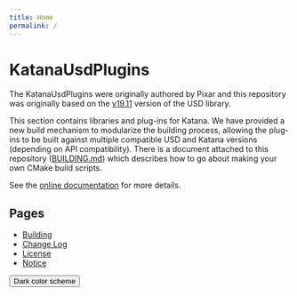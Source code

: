 ```yaml
---
title: Home
permalink: /
---
```


# KatanaUsdPlugins

The KatanaUsdPlugins were originally authored by Pixar and this repository was
originally based on the [v19.11] version of the USD library.

This section contains libraries and plug-ins for Katana. We have provided a new
build mechanism to modularize the building process, allowing the plug-ins to be
built against multiple compatible USD and Katana versions (depending on API
compatibility). There is a document attached to this repository
([BUILDING.md][Building]) which describes how to go about making
your own CMake build scripts.

See the [online documentation](http://openusd.org/docs/Katana-USD-Plugins.html)
for more details.


## Pages

- [Building]
- [Change Log](CHANGELOG.md)
- [License](LICENSE.txt)
- [Notice](NOTICE.txt)


<button class="btn js-toggle-dark-mode">Dark color scheme</button>

<script>
const toggleDarkMode = document.querySelector('.js-toggle-dark-mode');

jtd.addEvent(toggleDarkMode, 'click', function(){
  if (jtd.getTheme() === 'dark') {
    jtd.setTheme('light');
    toggleDarkMode.textContent = 'Dark color scheme';
  } else {
    jtd.setTheme('dark');
    toggleDarkMode.textContent = 'Light color scheme';
  }
});
</script>

[Building]: BUILDING.md
[v19.11]: https://github.com/PixarAnimationStudios/USD/releases/tag/v19.11